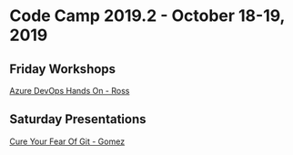 # Code Camp 2019.2 - October 18-19, 2019

## Friday Workshops
[Azure DevOps Hands On - Ross](AzureDevOps-Ross/README.md)

## Saturday Presentations
[Cure Your Fear Of Git - Gomez](CuringYourFearOfGit-Gomez/README.md)
